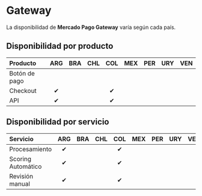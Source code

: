 # Gateway

La disponibilidad de **Mercado Pago Gateway** varía según cada país.

## Disponibilidad por producto

Producto                | ARG  | BRA  | CHL  | COL  | MEX  | PER  | URY  | VEN  |
:---------------------- |:---: |:---: |:---: |:---: |:---: |:---: |:---: |:---: |
Botón de pago           |      |      |      |      |      |      |      |      |
Checkout                | ✔    |      |      | ✔    |      |      |      |      |
API                     | ✔    |      |      | ✔    |      |      |      |      |

## Disponibilidad por servicio

Servicio                | ARG  | BRA  | CHL  | COL  | MEX  | PER  | URY  | VEN  |
:---------------------- |:---: |:---: |:---: |:---: |:---: |:---: |:---: |:---: |
Procesamiento           | ✔    |      |      | ✔    |      |      |      |      |
Scoring Automático      | ✔    |      |      | ✔    |      |      |      |      |
Revisión manual         | ✔    |      |      | ✔    |      |      |      |      |
